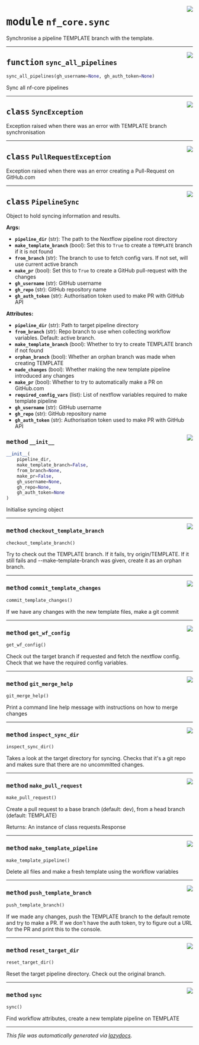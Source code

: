 <!-- markdownlint-disable -->

<a href="../../../../../../tools/nf_core/sync.py#L0"><img align="right" style="float:right;" src="https://img.shields.io/badge/-source-cccccc?style=flat-square"></a>

# <kbd>module</kbd> `nf_core.sync`

Synchronise a pipeline TEMPLATE branch with the template.

---

<a href="../../../../../../tools/nf_core/sync.py#L370"><img align="right" style="float:right;" src="https://img.shields.io/badge/-source-cccccc?style=flat-square"></a>

## <kbd>function</kbd> `sync_all_pipelines`

```python
sync_all_pipelines(gh_username=None, gh_auth_token=None)
```

Sync all nf-core pipelines

---

<a href="../../../../../../tools/nf_core/sync.py#L17"><img align="right" style="float:right;" src="https://img.shields.io/badge/-source-cccccc?style=flat-square"></a>

## <kbd>class</kbd> `SyncException`

Exception raised when there was an error with TEMPLATE branch synchronisation

---

<a href="../../../../../../tools/nf_core/sync.py#L22"><img align="right" style="float:right;" src="https://img.shields.io/badge/-source-cccccc?style=flat-square"></a>

## <kbd>class</kbd> `PullRequestException`

Exception raised when there was an error creating a Pull-Request on GitHub.com

---

<a href="../../../../../../tools/nf_core/sync.py#L27"><img align="right" style="float:right;" src="https://img.shields.io/badge/-source-cccccc?style=flat-square"></a>

## <kbd>class</kbd> `PipelineSync`

Object to hold syncing information and results.

**Args:**

- <b>`pipeline_dir`</b> (str): The path to the Nextflow pipeline root directory
- <b>`make_template_branch`</b> (bool): Set this to `True` to create a `TEMPLATE` branch if it is not found
- <b>`from_branch`</b> (str): The branch to use to fetch config vars. If not set, will use current active branch
- <b>`make_pr`</b> (bool): Set this to `True` to create a GitHub pull-request with the changes
- <b>`gh_username`</b> (str): GitHub username
- <b>`gh_repo`</b> (str): GitHub repository name
- <b>`gh_auth_token`</b> (str): Authorisation token used to make PR with GitHub API

**Attributes:**

- <b>`pipeline_dir`</b> (str): Path to target pipeline directory
- <b>`from_branch`</b> (str): Repo branch to use when collecting workflow variables. Default: active branch.
- <b>`make_template_branch`</b> (bool): Whether to try to create TEMPLATE branch if not found
- <b>`orphan_branch`</b> (bool): Whether an orphan branch was made when creating TEMPLATE
- <b>`made_changes`</b> (bool): Whether making the new template pipeline introduced any changes
- <b>`make_pr`</b> (bool): Whether to try to automatically make a PR on GitHub.com
- <b>`required_config_vars`</b> (list): List of nextflow variables required to make template pipeline
- <b>`gh_username`</b> (str): GitHub username
- <b>`gh_repo`</b> (str): GitHub repository name
- <b>`gh_auth_token`</b> (str): Authorisation token used to make PR with GitHub API

<a href="../../../../../../tools/nf_core/sync.py#L52"><img align="right" style="float:right;" src="https://img.shields.io/badge/-source-cccccc?style=flat-square"></a>

### <kbd>method</kbd> `__init__`

```python
__init__(
    pipeline_dir,
    make_template_branch=False,
    from_branch=None,
    make_pr=False,
    gh_username=None,
    gh_repo=None,
    gh_auth_token=None
)
```

Initialise syncing object

---

<a href="../../../../../../tools/nf_core/sync.py#L176"><img align="right" style="float:right;" src="https://img.shields.io/badge/-source-cccccc?style=flat-square"></a>

### <kbd>method</kbd> `checkout_template_branch`

```python
checkout_template_branch()
```

Try to check out the TEMPLATE branch. If it fails, try origin/TEMPLATE. If it still fails and --make-template-branch was given, create it as an orphan branch.

---

<a href="../../../../../../tools/nf_core/sync.py#L250"><img align="right" style="float:right;" src="https://img.shields.io/badge/-source-cccccc?style=flat-square"></a>

### <kbd>method</kbd> `commit_template_changes`

```python
commit_template_changes()
```

If we have any changes with the new template files, make a git commit

---

<a href="../../../../../../tools/nf_core/sync.py#L134"><img align="right" style="float:right;" src="https://img.shields.io/badge/-source-cccccc?style=flat-square"></a>

### <kbd>method</kbd> `get_wf_config`

```python
get_wf_config()
```

Check out the target branch if requested and fetch the nextflow config. Check that we have the required config variables.

---

<a href="../../../../../../tools/nf_core/sync.py#L350"><img align="right" style="float:right;" src="https://img.shields.io/badge/-source-cccccc?style=flat-square"></a>

### <kbd>method</kbd> `git_merge_help`

```python
git_merge_help()
```

Print a command line help message with instructions on how to merge changes

---

<a href="../../../../../../tools/nf_core/sync.py#L116"><img align="right" style="float:right;" src="https://img.shields.io/badge/-source-cccccc?style=flat-square"></a>

### <kbd>method</kbd> `inspect_sync_dir`

```python
inspect_sync_dir()
```

Takes a look at the target directory for syncing. Checks that it's a git repo and makes sure that there are no uncommitted changes.

---

<a href="../../../../../../tools/nf_core/sync.py#L285"><img align="right" style="float:right;" src="https://img.shields.io/badge/-source-cccccc?style=flat-square"></a>

### <kbd>method</kbd> `make_pull_request`

```python
make_pull_request()
```

Create a pull request to a base branch (default: dev), from a head branch (default: TEMPLATE)

Returns: An instance of class requests.Response

---

<a href="../../../../../../tools/nf_core/sync.py#L210"><img align="right" style="float:right;" src="https://img.shields.io/badge/-source-cccccc?style=flat-square"></a>

### <kbd>method</kbd> `make_template_pipeline`

```python
make_template_pipeline()
```

Delete all files and make a fresh template using the workflow variables

---

<a href="../../../../../../tools/nf_core/sync.py#L265"><img align="right" style="float:right;" src="https://img.shields.io/badge/-source-cccccc?style=flat-square"></a>

### <kbd>method</kbd> `push_template_branch`

```python
push_template_branch()
```

If we made any changes, push the TEMPLATE branch to the default remote and try to make a PR. If we don't have the auth token, try to figure out a URL for the PR and print this to the console.

---

<a href="../../../../../../tools/nf_core/sync.py#L339"><img align="right" style="float:right;" src="https://img.shields.io/badge/-source-cccccc?style=flat-square"></a>

### <kbd>method</kbd> `reset_target_dir`

```python
reset_target_dir()
```

Reset the target pipeline directory. Check out the original branch.

---

<a href="../../../../../../tools/nf_core/sync.py#L74"><img align="right" style="float:right;" src="https://img.shields.io/badge/-source-cccccc?style=flat-square"></a>

### <kbd>method</kbd> `sync`

```python
sync()
```

Find workflow attributes, create a new template pipeline on TEMPLATE

---

_This file was automatically generated via [lazydocs](https://github.com/ml-tooling/lazydocs)._
